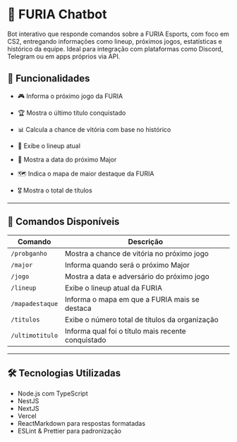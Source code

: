 # 🐆 FURIA Chatbot
Bot interativo que responde comandos sobre a FURIA Esports, com foco em CS2, entregando informações como lineup, próximos jogos, estatísticas e histórico da equipe.
Ideal para integração com plataformas como Discord, Telegram ou em apps próprios via API.

## 🚀 Funcionalidades
- 🎮 Informa o próximo jogo da FURIA

- 🏆 Mostra o último título conquistado

- 📊 Calcula a chance de vitória com base no histórico

- 🧠 Exibe o lineup atual

- 📅 Mostra a data do próximo Major

- 🗺️ Indica o mapa de maior destaque da FURIA

- 🎖️ Mostra o total de títulos

---

## 💬 Comandos Disponíveis
| Comando         | Descrição                                          |
| --------------- | -------------------------------------------------- |
| `/probganho`    | Mostra a chance de vitória no próximo jogo         |
| `/major`        | Informa quando será o próximo Major                |
| `/jogo`         | Mostra a data e adversário do próximo jogo         |
| `/lineup`       | Exibe o lineup atual da FURIA                      |
| `/mapadestaque` | Informa o mapa em que a FURIA mais se destaca      |
| `/titulos`      | Exibe o número total de títulos da organização     |
| `/ultimotitulo` | Informa qual foi o título mais recente conquistado |


---

## 🛠️ Tecnologias Utilizadas
- Node.js com TypeScript
- NestJS
- NextJS
- Vercel
- ReactMarkdown para respostas formatadas
- ESLint & Prettier para padronização